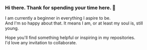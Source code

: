 ### Hi there. Thank for spending your time here. 👋

I am currently a beginner in everything I aspire to be.  
And I'm so happy about that. It means I am, or at least my soul is, still young.

Hope you'll find something helpful or inspiring in my repositories.  
I'd love any invitation to collaborate.
<!--
**quangtrieuphong/quangtrieuphong** is a ✨ _special_ ✨ repository because its `README.md` (this file) appears on your GitHub profile.

Here are some ideas to get you started:
I am Quang Phong.
- 🔭 I’m currently working on ... (projects that deal with ...)
- 🌱 I’m currently learning ... (...)
- 👯 I’m looking to collaborate on ... (social projects that tackle ...)
- 🤔 I’m looking for help with ...
- 💬 Ask me about ...
- 📫 How to reach me: ... (You can reach me on social media at Medium and Linkedin)
- 😄 Pronouns: ...
- ⚡ Fun fact: ...
-->
